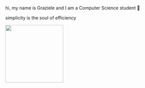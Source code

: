 hi, my name is Graziele and I am a Computer Science student 🫰

simplicity is the soul of efficiency

<a href="https://github.com/graziele-fagundes?tab=repositories" title="Repositories">
  <img height="180em" src="https://github-readme-stats.vercel.app/api/top-langs/?username=graziele-fagundes&layout=compact&theme=dark" />
</a>

